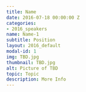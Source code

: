 ```yaml
---
title: Name
date: 2016-07-18 00:00:00 Z
categories:
- 2016_speakers
name: Name-1
subtitle: Position
layout: 2016_default
modal-id: 1
img: TBD.jpg
thumbnail: TBD.jpg
alt: Picture of TBD
topic: Topic
description: More Info
---
```


